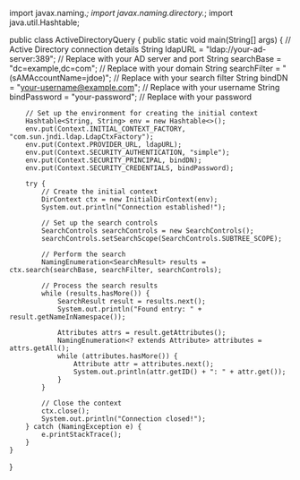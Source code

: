 import javax.naming.*;
import javax.naming.directory.*;
import java.util.Hashtable;

public class ActiveDirectoryQuery {
    public static void main(String[] args) {
        // Active Directory connection details
        String ldapURL = "ldap://your-ad-server:389"; // Replace with your AD server and port
        String searchBase = "dc=example,dc=com"; // Replace with your domain
        String searchFilter = "(sAMAccountName=jdoe)"; // Replace with your search filter
        String bindDN = "your-username@example.com"; // Replace with your username
        String bindPassword = "your-password"; // Replace with your password

        // Set up the environment for creating the initial context
        Hashtable<String, String> env = new Hashtable<>();
        env.put(Context.INITIAL_CONTEXT_FACTORY, "com.sun.jndi.ldap.LdapCtxFactory");
        env.put(Context.PROVIDER_URL, ldapURL);
        env.put(Context.SECURITY_AUTHENTICATION, "simple");
        env.put(Context.SECURITY_PRINCIPAL, bindDN);
        env.put(Context.SECURITY_CREDENTIALS, bindPassword);

        try {
            // Create the initial context
            DirContext ctx = new InitialDirContext(env);
            System.out.println("Connection established!");

            // Set up the search controls
            SearchControls searchControls = new SearchControls();
            searchControls.setSearchScope(SearchControls.SUBTREE_SCOPE);

            // Perform the search
            NamingEnumeration<SearchResult> results = ctx.search(searchBase, searchFilter, searchControls);

            // Process the search results
            while (results.hasMore()) {
                SearchResult result = results.next();
                System.out.println("Found entry: " + result.getNameInNamespace());

                Attributes attrs = result.getAttributes();
                NamingEnumeration<? extends Attribute> attributes = attrs.getAll();
                while (attributes.hasMore()) {
                    Attribute attr = attributes.next();
                    System.out.println(attr.getID() + ": " + attr.get());
                }
            }

            // Close the context
            ctx.close();
            System.out.println("Connection closed!");
        } catch (NamingException e) {
            e.printStackTrace();
        }
    }
}
